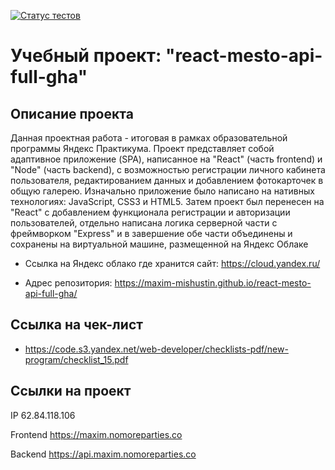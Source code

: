 [![Статус тестов](../../actions/workflows/tests.yml/badge.svg)](../../actions/workflows/tests.yml)

# Учебный проект: "react-mesto-api-full-gha"

## Описание проекта

Данная проектная работа - итоговая в рамках образовательной программы Яндекс Практикума. Проект представляет собой адаптивное приложение (SPA), написанное на "React" (часть frontend) и "Node" (часть backend), с возможностью регистрации личного кабинета пользователя, редактированием данных и добавлением фотокарточек в общую галерею.
Изначально приложение было написано на нативных технологиях: JavaScript, CSS3 и HTML5. Затем проект был перенесен на "React" с добавлением функционала регистрации и авторизации пользователей, отдельно написана логика серверной части с фреймворком "Express" и в завершение обе части объединены и сохранены на виртуальной машине, размещенной на Яндекс Облаке

- Ccылка на Яндекс облако где хранится сайт: https://cloud.yandex.ru/

- Адрес репозитория: https://maxim-mishustin.github.io/react-mesto-api-full-gha/

## Ссылка на чек-лист

- https://code.s3.yandex.net/web-developer/checklists-pdf/new-program/checklist_15.pdf

## Ссылки на проект

IP 62.84.118.106

Frontend https://maxim.nomoreparties.co

Backend https://api.maxim.nomoreparties.co
